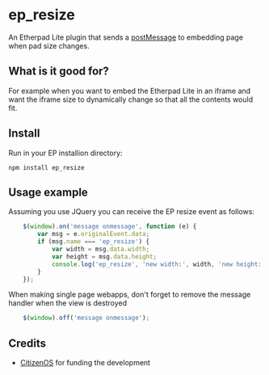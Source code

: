 # ep_resize

An Etherpad Lite plugin that sends a [postMessage](https://developer.mozilla.org/en-US/docs/Web/API/Window/postMessage "postMessage documentation in MDN") to embedding page when pad size changes.

## What is it good for?

For example when you want to embed the Etherpad Lite in an iframe and want the iframe size to dynamically change so that all the contents would fit.

## Install

Run in your EP installion directory:
```
npm install ep_resize
```

## Usage example

Assuming you use JQuery you can receive the EP resize event as follows:

```javascript
    $(window).on('message onmessage', function (e) {
        var msg = e.originalEvent.data;
        if (msg.name === 'ep_resize') {
            var width = msg.data.width;
            var height = msg.data.height;
            console.log('ep_resize', 'new width:', width, 'new height:', height);
        }
    });
```

When making single page webapps, don't forget to remove the message handler when the view is destroyed

```javascript
    $(window).off('message onmessage');
```


## Credits

* [CitizenOS](https://citizenos.com) for funding the development 
